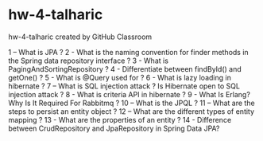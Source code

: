 # hw-4-talharic
hw-4-talharic created by GitHub Classroom

1 – What is JPA ?
2 - What is the naming convention for finder methods in the Spring data repository interface ?
3 - What is PagingAndSortingRepository ?
4 - Differentiate between findById() and getOne() ?
5 - What is @Query used for ?
6 - What is lazy loading in hibernate ?
7 – What is SQL injection attack ? Is Hibernate open to SQL injection attack ?
8 - What is criteria API in hibernate ?
9 - What Is Erlang? Why Is It Required For Rabbitmq ?
10 – What is the JPQL ?
11 – What are the steps to persist an entity object ?
12 – What are the different types of entity mapping ?
13 - What are the properties of an entity ?
14 - Difference between CrudRepository and JpaRepository in Spring Data JPA?
